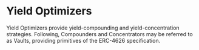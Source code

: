 # Yield Optimizers

Yield Optimizers provide yield-compounding and yield-concentration strategies.
Following, Compounders and Concentrators may be referred to as Vaults, providing
primitives of the ERC-4626 specification.

